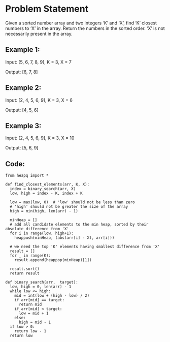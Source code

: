 # Problem Statement

Given a sorted number array and two integers ‘K’ and ‘X’, find ‘K’ closest numbers to ‘X’ in the array. Return the numbers in the sorted order. ‘X’ is not necessarily present in the array.

## Example 1:

Input: [5, 6, 7, 8, 9], K = 3, X = 7

Output: [6, 7, 8]

## Example 2:

Input: [2, 4, 5, 6, 9], K = 3, X = 6

Output: [4, 5, 6]

## Example 3:

Input: [2, 4, 5, 6, 9], K = 3, X = 10

Output: [5, 6, 9]

## Code:
```python3
from heapq import *

def find_closest_elements(arr, K, X):
  index = binary_search(arr, X)
  low, high = index - K, index + K

  low = max(low, 0)  # 'low' should not be less than zero
  # 'high' should not be greater the size of the array
  high = min(high, len(arr) - 1)

  minHeap = []
  # add all candidate elements to the min heap, sorted by their absolute difference from 'X'
  for i in range(low, high+1):
    heappush(minHeap, (abs(arr[i] - X), arr[i]))

  # we need the top 'K' elements having smallest difference from 'X'
  result = []
  for _ in range(K):
    result.append(heappop(minHeap)[1])

  result.sort()
  return result

def binary_search(arr,  target):
  low, high = 0, len(arr) - 1
  while low <= high:
    mid = int(low + (high - low) / 2)
    if arr[mid] == target:
      return mid
    if arr[mid] < target:
      low = mid + 1
    else:
      high = mid - 1
  if low > 0:
    return low - 1
  return low

```
